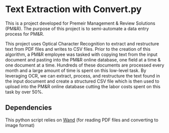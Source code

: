 # Text Extraction with Convert.py
This is a project developed for Premeir Management & Review Solutions (PM&R).
The purpose of this project is to semi-automate a data entry process for PM&R.

This project uses Optical Character Recognition to extract and restructure text from PDF files and writes to CSV files. 
Prior to the creation of this algorithm, a PM&R employee was tasked with copying text from the input document and pasting into the PM&R online database, one field at a time & one document at a time. Hundreds of these documents are processed every month and a large amount of time is spent on this low-level task.
By leveraging OCR, we can extract, process, and restructure the text found in the input document and create a structured CSV file which is then used to upload into the PM&R online database cutting the labor costs spent on this task by over 50%.

## Dependencies
This python script relies on
		[Wand](http://docs.wand-py.org/en/0.5.7/) (for reading PDF files and converting to image format)
